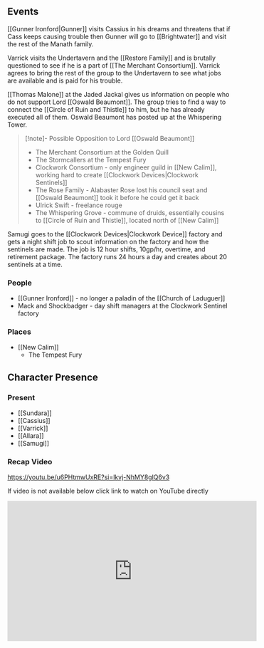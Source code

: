 ## Events
[[Gunner Ironford|Gunner]] visits Cassius in his dreams and threatens that if Cass keeps causing trouble then Gunner will go to [[Brightwater]] and visit the rest of the Manath family.

Varrick visits the Undertavern and the [[Restore Family]] and is brutally questioned to see if he is a part of [[The Merchant Consortium]]. Varrick agrees to bring the rest of the group to the Undertavern to see what jobs are available and is paid for his trouble.

[[Thomas Malone]] at the Jaded Jackal gives us information on people who do not support Lord [[Oswald Beaumont]]. The group tries to find a way to connect the [[Circle of Ruin and Thistle]] to him, but he has already executed all of them. Oswald Beaumont has posted up at the Whispering Tower.

> [!note]- Possible Opposition to Lord [[Oswald Beaumont]]   
> - The Merchant Consortium at the Golden Quill
> - The Stormcallers at the Tempest Fury
> - Clockwork Consortium - only engineer guild in [[New Calim]], working hard to create [[Clockwork Devices|Clockwork Sentinels]]
> - The Rose Family - Alabaster Rose lost his council seat and [[Oswald Beaumont]] took it before he could get it back
> - Ulrick Swift - freelance rouge
> - The Whispering Grove - commune of druids, essentially cousins to [[Circle of Ruin and Thistle]], located north of [[New Calim]] 

Samugi goes to the [[Clockwork Devices|Clockwork Device]] factory and gets a night shift job to scout information on the factory and how the sentinels are made. The job is 12 hour shifts, 10gp/hr, overtime, and retirement package. The factory runs 24 hours a day and creates about 20 sentinels at a time.

### People
- [[Gunner Ironford]] - no longer a paladin of the [[Church of Laduguer]] 
- Mack and Shockbadger - day shift managers at the Clockwork Sentinel factory

### Places 
- [[New Calim]] 
	- The Tempest Fury

## Character Presence 
### Present
- [[Sundara]] 
- [[Cassius]] 
- [[Varrick]] 
- [[Allara]] 
- [[Samugi]] 

### Recap Video

https://youtu.be/u6PHtmwUxRE?si=lkvj-NhMY8glQ6v3

If video is not available below click link to watch on YouTube directly

<iframe width="560" height="315" src="https://www.youtube.com/embed/u6PHtmwUxRE?si=HV6XhLO6HR1hXmCX" title="YouTube video player" frameborder="0" allow="accelerometer; autoplay; clipboard-write; encrypted-media; gyroscope; picture-in-picture; web-share" referrerpolicy="strict-origin-when-cross-origin" allowfullscreen></iframe>

